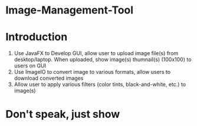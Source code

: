 # Image-Management-Tool
# Introduction 
1. Use JavaFX to Develop GUI, allow user to upload image file(s) from desktop/laptop. When uploaded, show image(s) thumnail(s) (100x100) to users on GUI
2. Use ImageIO to convert image to various formats, allow users to download converted images
3. Allow user to apply various filters (color tints, black-and-white, etc.) to image(s)

# Don't speak, just show

